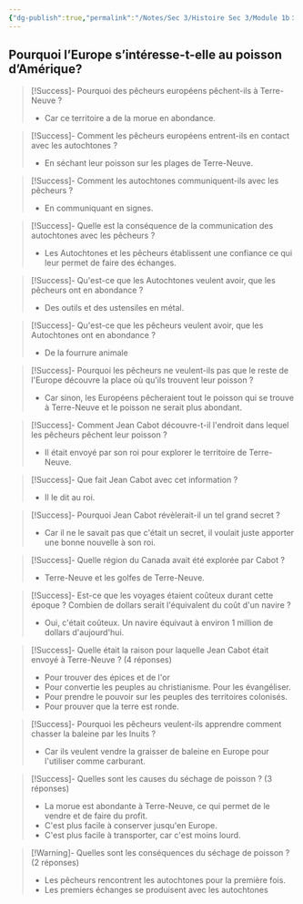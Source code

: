 ```yaml
---
{"dg-publish":true,"permalink":"/Notes/Sec 3/Histoire Sec 3/Module 1b：L'expérience des autochtones et le projet de colonie. Les premiers contacts/1.7 Les premiers contacts entre Européens et autochtones/"}
---
```


## Pourquoi l’Europe s’intéresse-t-elle au poisson d’Amérique?


>[!Success]- Pourquoi des pêcheurs européens pêchent-ils à Terre-Neuve ?
>- Car ce territoire a de la morue en abondance.

>[!Success]- Comment les pêcheurs européens entrent-ils en contact avec les autochtones ?
>- En séchant leur poisson sur les plages de Terre-Neuve.

>[!Success]- Comment les autochtones communiquent-ils avec les pêcheurs ?
>- En communiquant en signes.

>[!Success]- Quelle est la conséquence de la communication des autochtones avec les pêcheurs ?
>- Les Autochtones et les pêcheurs établissent une confiance ce qui leur permet de faire des échanges.

>[!Success]- Qu'est-ce que les Autochtones veulent avoir, que les pêcheurs ont en abondance ?
>- Des outils et des ustensiles en métal.

>[!Success]- Qu'est-ce que les pêcheurs veulent avoir, que les Autochtones ont en abondance ?
>- De la fourrure animale

>[!Success]- Pourquoi les pêcheurs ne veulent-ils pas que le reste de l'Europe découvre la place où qu'ils trouvent leur poisson ?
>- Car sinon, les Européens pêcheraient tout le poisson qui se trouve à Terre-Neuve et le poisson ne serait plus abondant.

>[!Success]- Comment Jean Cabot découvre-t-il l'endroit dans lequel les pêcheurs pêchent leur poisson ?
>- Il était envoyé par son roi pour explorer le territoire de Terre-Neuve.

>[!Success]- Que fait Jean Cabot avec cet information ?
>- Il le dit au roi.

>[!Success]- Pourquoi Jean Cabot révèlerait-il un tel grand secret ?
>- Car il ne le savait pas que c'était un secret, il voulait juste apporter une bonne nouvelle à son roi.

>[!Success]- Quelle région du Canada avait été explorée par Cabot ?
>- Terre-Neuve et les golfes de Terre-Neuve.

>[!Success]- Est-ce que les voyages étaient coûteux durant cette époque ? Combien de dollars serait l'équivalent du coût d'un navire ?
>- Oui, c'était coûteux. Un navire équivaut à environ 1 million de dollars d'aujourd'hui.

>[!Success]- Quelle était la raison pour laquelle Jean Cabot était envoyé à Terre-Neuve ? (4 réponses)
>- Pour trouver des épices et de l'or
>- Pour convertie les peuples au christianisme. Pour les évangéliser.
>- Pour prendre le pouvoir sur les peuples des territoires colonisés.
>- Pour prouver que la terre est ronde.

>[!Success]- Pourquoi les pêcheurs veulent-ils apprendre comment chasser la baleine par les Inuits ?
>- Car ils veulent vendre la graisser de baleine en Europe pour l'utiliser comme carburant.

>[!Success]- Quelles sont les causes du séchage de poisson ? (3 réponses)
>- La morue est abondante à Terre-Neuve, ce qui permet de le vendre et de faire du profit.
>- C'est plus facile à conserver jusqu'en Europe.
>- C'est plus facile à transporter, car c'est moins lourd.

>[!Warning]- Quelles sont les conséquences du séchage de poisson ? (2 réponses)
>- Les pêcheurs rencontrent les autochtones pour la première fois.
>- Les premiers échanges se produisent avec les autochtones
